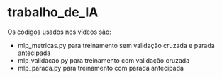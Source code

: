 # trabalho_de_IA
Os códigos usados nos vídeos são:
- mlp_metricas.py para treinamento sem validação cruzada e parada antecipada
- mlp_validacao.py para treinamento com validação cruzada
- mlp_parada.py para treinamento com parada antecipada
